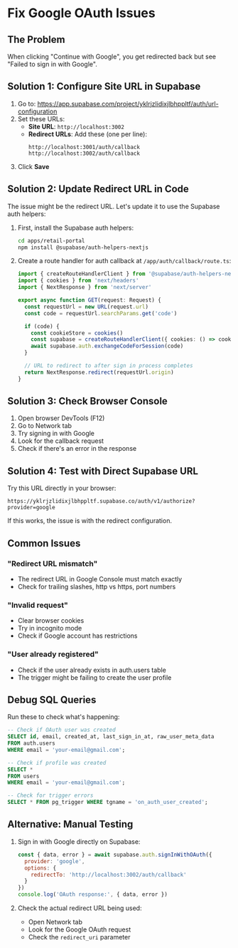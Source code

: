 # Fix Google OAuth Issues

## The Problem
When clicking "Continue with Google", you get redirected back but see "Failed to sign in with Google".

## Solution 1: Configure Site URL in Supabase

1. Go to: https://app.supabase.com/project/yklrjzlidixjlbhppltf/auth/url-configuration
2. Set these URLs:
   - **Site URL**: `http://localhost:3002`
   - **Redirect URLs**: Add these (one per line):
     ```
     http://localhost:3001/auth/callback
     http://localhost:3002/auth/callback
     ```
3. Click **Save**

## Solution 2: Update Redirect URL in Code

The issue might be the redirect URL. Let's update it to use the Supabase auth helpers:

1. First, install the Supabase auth helpers:
   ```bash
   cd apps/retail-portal
   npm install @supabase/auth-helpers-nextjs
   ```

2. Create a route handler for auth callback at `/app/auth/callback/route.ts`:
   ```typescript
   import { createRouteHandlerClient } from '@supabase/auth-helpers-nextjs'
   import { cookies } from 'next/headers'
   import { NextResponse } from 'next/server'

   export async function GET(request: Request) {
     const requestUrl = new URL(request.url)
     const code = requestUrl.searchParams.get('code')

     if (code) {
       const cookieStore = cookies()
       const supabase = createRouteHandlerClient({ cookies: () => cookieStore })
       await supabase.auth.exchangeCodeForSession(code)
     }

     // URL to redirect to after sign in process completes
     return NextResponse.redirect(requestUrl.origin)
   }
   ```

## Solution 3: Check Browser Console

1. Open browser DevTools (F12)
2. Go to Network tab
3. Try signing in with Google
4. Look for the callback request
5. Check if there's an error in the response

## Solution 4: Test with Direct Supabase URL

Try this URL directly in your browser:
```
https://yklrjzlidixjlbhppltf.supabase.co/auth/v1/authorize?provider=google
```

If this works, the issue is with the redirect configuration.

## Common Issues

### "Redirect URL mismatch"
- The redirect URL in Google Console must match exactly
- Check for trailing slashes, http vs https, port numbers

### "Invalid request"
- Clear browser cookies
- Try in incognito mode
- Check if Google account has restrictions

### "User already registered"
- Check if the user already exists in auth.users table
- The trigger might be failing to create the user profile

## Debug SQL Queries

Run these to check what's happening:

```sql
-- Check if OAuth user was created
SELECT id, email, created_at, last_sign_in_at, raw_user_meta_data
FROM auth.users
WHERE email = 'your-email@gmail.com';

-- Check if profile was created
SELECT *
FROM users
WHERE email = 'your-email@gmail.com';

-- Check for trigger errors
SELECT * FROM pg_trigger WHERE tgname = 'on_auth_user_created';
```

## Alternative: Manual Testing

1. Sign in with Google directly on Supabase:
   ```javascript
   const { data, error } = await supabase.auth.signInWithOAuth({
     provider: 'google',
     options: {
       redirectTo: 'http://localhost:3002/auth/callback'
     }
   })
   console.log('OAuth response:', { data, error })
   ```

2. Check the actual redirect URL being used:
   - Open Network tab
   - Look for the Google OAuth request
   - Check the `redirect_uri` parameter